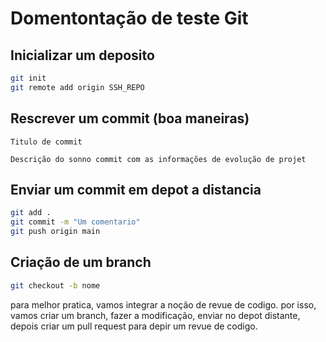 # Domentontação de teste Git

## Inicializar um deposito

```bash
git init
git remote add origin SSH_REPO
```

## Rescrever um commit (boa maneiras)

```
Titulo de commit

Descrição do sonno commit com as informações de evolução de projet
```

## Enviar um commit em depot a distancia

```bash
git add .
git commit -m "Um comentario"
git push origin main
```

## Criação de um branch

```bash
git checkout -b nome
```

para melhor pratica, vamos integrar a noção de revue de codigo. por isso, vamos criar um branch, fazer a modificação, enviar no depot distante, depois criar um pull request para depir um revue de codigo.